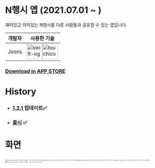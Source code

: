 # N행시 앱 (2021.07.01 ~ )

재미있고 의미있는 N행시를 다른 사람들과 공유할 수 있는 앱입니다. 

| 개발자 | 사용한 기술                                                  |
| ------ | ------------------------------------------------------------ |
| Joons  | <img src="https://user-images.githubusercontent.com/40102795/129769255-30be897b-a28b-4c98-9113-02fb49c705b2.png" alt="swift-og" width="50" height="50" /><img src="https://user-images.githubusercontent.com/40102795/129769251-88a31899-2b32-4333-bd3d-21e1e0addbe0.png" alt="touchicon-180" width="50" height="50" /> |

### [Download in APP STORE](https://apps.apple.com/kr/app/n%ED%96%89%EC%8B%9C%EC%9D%B8/id1581984956)



# History

- ### [1.2.1 ](https://github.com/elddy0948/NLetterPoem/wiki/NLP1.2) 업데이트✅

- ### [출시](https://github.com/elddy0948/NLetterPoem/wiki/출시!) ✅



# 화면

<img src="https://user-images.githubusercontent.com/40102795/137078241-d2cf8558-5e9e-4e89-b534-d4bc032c074d.jpg" alt="Simulator Screen Shot - iPhone 11 Pro Max - 2021-10-12 at 22 02 37" style="zoom: 25%;" /><img src="https://user-images.githubusercontent.com/40102795/137078259-1a7e8f2b-e387-41fc-ae88-bb4d37d56440.jpg" alt="Simulator Screen Shot - iPhone 11 Pro Max - 2021-10-12 at 22 02 43" style="zoom:25%;" /><img src="https://user-images.githubusercontent.com/40102795/137078266-0f6104a4-7f91-4a99-9397-bfc8321ddb93.jpg" alt="Simulator Screen Shot - iPhone 11 Pro Max - 2021-10-12 at 22 03 15" style="zoom:25%;" />
<img src="https://user-images.githubusercontent.com/40102795/137078270-c9a6e2ad-0b91-48c5-bd8e-74bddfd60fd1.jpg" alt="Simulator Screen Shot - iPhone 11 Pro Max - 2021-10-12 at 22 03 33" style="zoom:25%;" /><img src="https://user-images.githubusercontent.com/40102795/137078271-e8379cdb-5c1c-4f21-85d7-d8d961e29a88.jpg" alt="Simulator Screen Shot - iPhone 11 Pro Max - 2021-10-12 at 22 03 43" style="zoom:25%;" />

